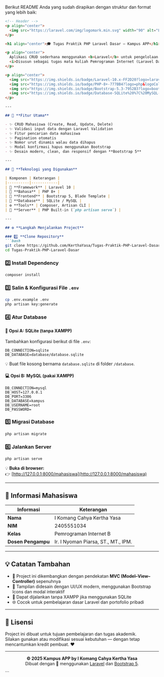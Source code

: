 Berikut README Anda yang sudah dirapikan dengan struktur dan format yang lebih baik:

```markdown
<!-- Header -->
<p align="center">
  <img src="https://laravel.com/img/logomark.min.svg" width="90" alt="Laravel Logo">
</p>

<h1 align="center">🎓 Tugas Praktik PHP Laravel Dasar — Kampus APP</h1>

<p align="center">
  Aplikasi CRUD sederhana menggunakan <b>Laravel</b> untuk pengelolaan data mahasiswa.<br>
  <i>Disusun sebagai tugas mata kuliah Pemrograman Internet (Laravel Dasar)</i>
</p>

<p align="center">
  <img src="https://img.shields.io/badge/Laravel-10.x-FF2D20?logo=laravel&logoColor=white" alt="Laravel">
  <img src="https://img.shields.io/badge/PHP-8+-777BB4?logo=php&logoColor=white" alt="PHP">
  <img src="https://img.shields.io/badge/Bootstrap-5.3-7952B3?logo=bootstrap&logoColor=white" alt="Bootstrap">
  <img src="https://img.shields.io/badge/Database-SQLite%20%7C%20MySQL-003B57?logo=database&logoColor=white" alt="Database">
</p>

---

## 🚀 **Fitur Utama**

- ✨ CRUD Mahasiswa (Create, Read, Update, Delete)
- ✨ Validasi input data dengan Laravel Validation
- ✨ Fitur pencarian data mahasiswa
- ✨ Pagination otomatis
- ✨ Nomor urut dinamis walau data dihapus
- ✨ Modal konfirmasi hapus menggunakan Bootstrap
- ✨ Desain modern, clean, dan responsif dengan **Bootstrap 5**

---

## 🧩 **Teknologi yang Digunakan**

| Komponen | Keterangan |
|----------|------------|
| 🧠 **Framework** | Laravel 10 |
| 🧮 **Bahasa** | PHP 8+ |
| 🎨 **Frontend** | Bootstrap 5, Blade Template |
| 💾 **Database** | SQLite / MySQL |
| ⚙️ **Tools** | Composer, Artisan CLI |
| 🧰 **Server** | PHP Built-in (`php artisan serve`) |

---

## ⚙️ **Langkah Menjalankan Project**

### 1️⃣ **Clone Repository**
```bash
git clone https://github.com/KerthaYasa/Tugas-Praktik-PHP-Laravel-Dasar.git
cd Tugas-Praktik-PHP-Laravel-Dasar
```

### 2️⃣ **Install Dependency**
```bash
composer install
```

### 3️⃣ **Salin & Konfigurasi File `.env`**
```bash
cp .env.example .env
php artisan key:generate
```

### 4️⃣ **Atur Database**

#### 🧱 **Opsi A: SQLite (tanpa XAMPP)**
Tambahkan konfigurasi berikut di file `.env`:
```env
DB_CONNECTION=sqlite
DB_DATABASE=database/database.sqlite
```
💡 Buat file kosong bernama `database.sqlite` di folder `/database`.

#### 💻 **Opsi B: MySQL (pakai XAMPP)**
```env
DB_CONNECTION=mysql
DB_HOST=127.0.0.1
DB_PORT=3306
DB_DATABASE=kampus
DB_USERNAME=root
DB_PASSWORD=
```

### 5️⃣ **Migrasi Database**
```bash
php artisan migrate
```

### 6️⃣ **Jalankan Server**
```bash
php artisan serve
```

💡 **Buka di browser:**  
👉 [http://127.0.0.1:8000/mahasiswa](http://127.0.0.1:8000/mahasiswa)

---

## 👤 **Informasi Mahasiswa**

| Informasi | Keterangan |
|-----------|------------|
| **Nama** | I Komang Cahya Kertha Yasa |
| **NIM** | 2405551034 |
| **Kelas** | Pemrograman Internet B |
| **Dosen Pengampu** | Ir. I Nyoman Piarsa, ST., MT., IPM. |

---

## 💡 **Catatan Tambahan**

- 🧭 Project ini dikembangkan dengan pendekatan **MVC (Model–View–Controller)** sepenuhnya
- 🧱 Tampilan didesain dengan UI/UX modern, menggunakan Bootstrap Icons dan modal interaktif
- 🧩 Dapat dijalankan tanpa XAMPP jika menggunakan SQLite
- 🌐 Cocok untuk pembelajaran dasar Laravel dan portofolio pribadi

---

## 📜 **Lisensi**

Project ini dibuat untuk tujuan pembelajaran dan tugas akademik.  
Silakan gunakan atau modifikasi sesuai kebutuhan — dengan tetap mencantumkan kredit pembuat. ❤️

---

<p align="center">
  <b>© 2025 Kampus APP by I Komang Cahya Kertha Yasa</b><br>
  Dibuat dengan 💖 menggunakan <a href="https://laravel.com" target="_blank">Laravel</a> dan <a href="https://getbootstrap.com" target="_blank">Bootstrap 5</a>.
</p>
```
